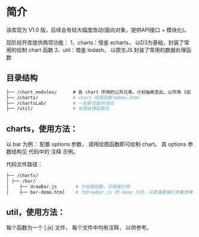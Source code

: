 # 简介
该库现为 V1.0 版，后续会有较大幅度改动(面向对象，提供API接口 + 模块化)。

现阶段开库提供两项功能：
1、charts：借鉴 echarts， 以D3为基础，封装了常用的绘制 chart 函数
2、util：借鉴 lodash， 以原生JS 封装了常用的数据处理函数

## 目录结构
```bash
├── /chart_modules/      # 各 chart 所用的公共元素，计划抽离至此，以共用 (如 splitline/tooltip 等)
├── /charts/             # chart 绘图函数与demo.html 
├── /chartsLab/          # 一些新功能的测试
├── /util/               # 处理处理函数包
```

## charts，使用方法：
以 bar 为例：
配置 options 参数， 调用绘图函数即可绘制 chart。 
其 options 参数结构见 代码中的 注释 示例。

代码文件路径：
```bash
├── /charts/          
│ ├── /bar/       
│    ├── drawBar.js       # 为绘图函数，可直接引用
│    ├── bar-demo.html    # 为drawBar.js 的 demo 示范，可直接直接打开看效果
```

## util，使用方法：
每个函数为一个 [.js] 文件， 每个文件中均有注释， 以供参考。